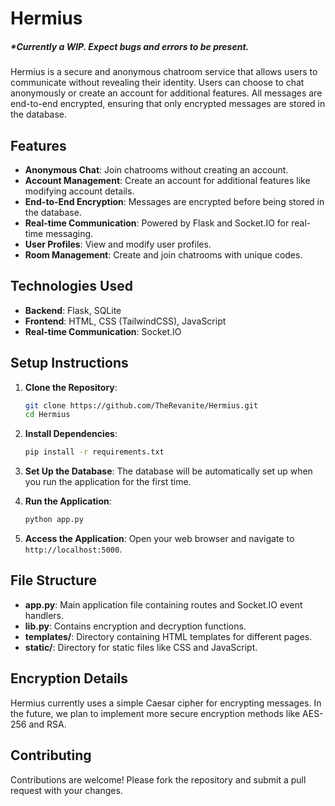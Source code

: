 # Hermius

##### *Currently a WIP. Expect bugs and errors to be present.
Hermius is a secure and anonymous chatroom service that allows users to communicate without revealing their identity. Users can choose to chat anonymously or create an account for additional features. All messages are end-to-end encrypted, ensuring that only encrypted messages are stored in the database.

## Features

- **Anonymous Chat**: Join chatrooms without creating an account.
- **Account Management**: Create an account for additional features like modifying account details.
- **End-to-End Encryption**: Messages are encrypted before being stored in the database.
- **Real-time Communication**: Powered by Flask and Socket.IO for real-time messaging.
- **User Profiles**: View and modify user profiles.
- **Room Management**: Create and join chatrooms with unique codes.

## Technologies Used

- **Backend**: Flask, SQLite
- **Frontend**: HTML, CSS (TailwindCSS), JavaScript
- **Real-time Communication**: Socket.IO

## Setup Instructions

1. **Clone the Repository**:
    ```bash
    git clone https://github.com/TheRevanite/Hermius.git
    cd Hermius
    ```

2. **Install Dependencies**:
    ```bash
    pip install -r requirements.txt
    ```

3. **Set Up the Database**:
    The database will be automatically set up when you run the application for the first time.

4. **Run the Application**:
    ```bash
    python app.py
    ```

5. **Access the Application**:
    Open your web browser and navigate to `http://localhost:5000`.

## File Structure

- **app.py**: Main application file containing routes and Socket.IO event handlers.
- **lib.py**: Contains encryption and decryption functions.
- **templates/**: Directory containing HTML templates for different pages.
- **static/**: Directory for static files like CSS and JavaScript.

## Encryption Details

Hermius currently uses a simple Caesar cipher for encrypting messages. In the future, we plan to implement more secure encryption methods like AES-256 and RSA.

## Contributing

Contributions are welcome! Please fork the repository and submit a pull request with your changes.
